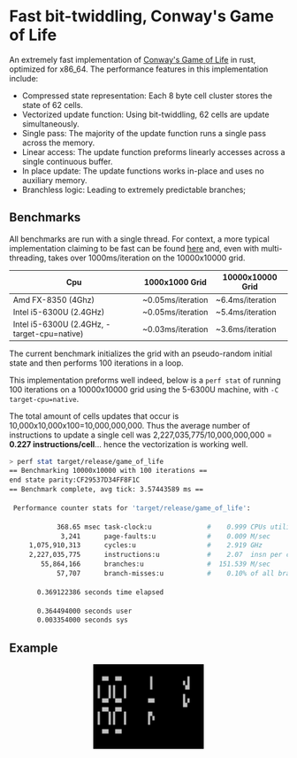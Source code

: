 # Fast bit-twiddling, Conway's Game of Life 


An extremely fast implementation of [Conway's Game of Life](https://en.wikipedia.org/wiki/Conway%27s_Game_of_Life) in rust, optimized for x86_64.  The performance features in this implementation include:
* Compressed state representation: Each 8 byte cell cluster stores the state of 62 cells.
* Vectorized update function: Using bit-twiddling, 62 cells are update simultaneously.
* Single pass: The majority of the update function runs a single pass across the memory.
* Linear access: The update function preforms linearly accesses across a single continuous buffer. 
* In place update: The update functions works in-place and uses no auxiliary memory. 
* Branchless logic: Leading to extremely predictable branches; 


## Benchmarks
All benchmarks are run with a single thread. For context, a more typical implementation claiming to be fast can be found [here](https://github.com/bbli/fast_game_of_life/tree/8bcbaf6b737d3862ac6abe35e534f1007ef9827f) and, even with multi-threading, takes over 1000ms/iteration on
the 10000x10000 grid.
    
| Cpu       |  1000x1000 Grid  | 10000x10000 Grid |
| --------  | ------------------- | --------------------- |
| Amd FX-8350 (4Ghz)                          | ~0.05ms/iteration      | ~6.4ms/iteration                | 
| Intel i5-6300U (2.4GHz)                     | ~0.05ms/iteration |  ~5.4ms/iteration           |
| Intel i5-6300U (2.4GHz, -target-cpu=native) | ~0.03ms/iteration |  ~3.6ms/iteration            |

The current benchmark initializes the grid with an pseudo-random initial state and then performs 100 iterations in a loop. 

This implementation preforms well indeed, below is a `perf stat` of running 100 iterations on a 10000x10000 grid using the 5-6300U machine, with `-C target-cpu=native`.

The total amount of cells updates that occur is 10,000x10,000x100=10,000,000,000. Thus the average number of instructions to update a single cell was 2,227,035,775/10,000,000,000 = **0.227 instructions/cell**... hence the vectorization is working well. 
```sh
> perf stat target/release/game_of_life
== Benchmarking 10000x10000 with 100 iterations ==
end state parity:CF29537D34FF8F1C
== Benchmark complete, avg tick: 3.57443589 ms ==

 Performance counter stats for 'target/release/game_of_life':

            368.65 msec task-clock:u              #    0.999 CPUs utilized          
             3,241      page-faults:u             #    0.009 M/sec                  
     1,075,910,313      cycles:u                  #    2.919 GHz                    
     2,227,035,775      instructions:u            #    2.07  insn per cycle         
        55,864,166      branches:u                #  151.539 M/sec                  
            57,707      branch-misses:u           #    0.10% of all branches        

       0.369122386 seconds time elapsed

       0.364494000 seconds user
       0.003354000 seconds sys
```
## Example
<p align="center">
<img
  src="https://raw.githubusercontent.com/exrok/game_of_life/master/media/example.gif"
  alt="Game of life simulation."
  width=200
/>
</p>
